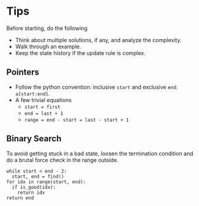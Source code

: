 # Tips

Before starting, do the following

* Think about multiple solutions, if any, and analyze the complexity.
* Walk through an example.
* Keep the state history if the update rule is complex.

## Pointers

* Follow the python convention: inclusive `start` and exclusive `end`: `a[start:end]`.
* A few trivial equations
  * `start = first`
  * `end = last + 1`
  * `range = end - start = last - start + 1`

## Binary Search

To avoid getting stuck in a bad state, loosen the termination condition and do a brutal force check in the range
outside.

```
while start < end - 2:
  start, end = find()
for idx in range(start, end):
  if is_good(idx):
    return idx
return end
```
